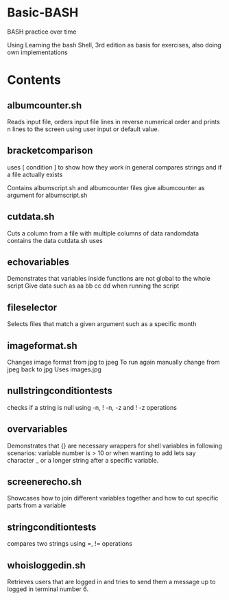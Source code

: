 # Basic-BASH
BASH practice over time

Using Learning the bash Shell, 3rd edition as basis for exercises, also doing own implementations

# Contents

## albumcounter.sh
Reads input file, orders input file lines in reverse numerical order
and prints n lines to the screen using user input or default value.

## bracketcomparison
uses [ condition ] to show how they work in general
compares strings and if a file actually exists

Contains albumscript.sh and albumcounter files
give albumcounter as argument for albumscript.sh

## cutdata.sh 
Cuts a column from a file with multiple columns of data
randomdata contains the data cutdata.sh uses

## echovariables
Demonstrates that variables inside functions are not global to the whole script
Give data such as aa bb cc dd when running the script

## fileselector
Selects files that match a given argument such as a specific month

## imageformat.sh
Changes image format from jpg to jpeg
To run again manually change from jpeg back to jpg
Uses images.jpg

## nullstringconditiontests
checks if a string is null using -n, ! -n, -z and ! -z operations

## overvariables
Demonstrates that {} are necessary wrappers for shell variables in following scenarios:
variable number is > 10 or when wanting to add lets say character _ or a longer string
after a specific variable.

## screenerecho.sh
Showcases how to join different variables together and how to cut specific
parts from a variable

## stringconditiontests
compares two strings using =, !=  operations

## whoisloggedin.sh

Retrieves users that are logged in and tries to send them a message
up to logged in terminal number 6.

